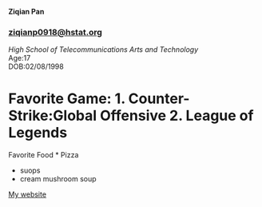 **Ziqian Pan**  
### ziqianp0918@hstat.org  
_High School of Telecommunications Arts and Technology_  
Age:17  
DOB:02/08/1998  
# Favorite Game:  1. Counter-Strike:Global Offensive  2. League of Legends  
Favorite Food * Pizza  
* suops
 * cream mushroom soup
 
[My website](https://sites.google.com/a/hstat.org/ziqianp0918sep11/)